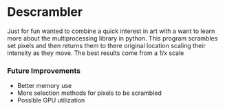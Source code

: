 <h1>Descrambler</h1>
<p>
  Just for fun wanted to combine a quick interest in art with a want to learn more about the multiprocessing library in python. 
  This program scrambles set pixels and then returns them to there original location scaling their intensity as they move. The best
  results come from a 1/x scale
</p>
<h3>Future Improvements</h3>
<ul>
  <li>
    Better memory use
  </li>
  <li>
    More selection methods for pixels to be scrambled
  </li>
  <li>
    Possible GPU utilization
  </li>
</ul>

  
